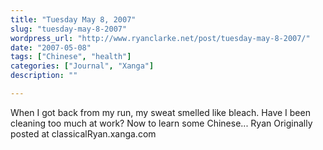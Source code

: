 ```yaml
---
title: "Tuesday May 8, 2007"
slug: "tuesday-may-8-2007"
wordpress_url: "http://www.ryanclarke.net/post/tuesday-may-8-2007/"
date: "2007-05-08"
tags: ["Chinese", "health"]
categories: ["Journal", "Xanga"]
description: ""

---
```


When I got back from my run, my sweat smelled like bleach. Have I been cleaning too much at work?
Now to learn some Chinese...
Ryan
Originally posted at classicalRyan.xanga.com
